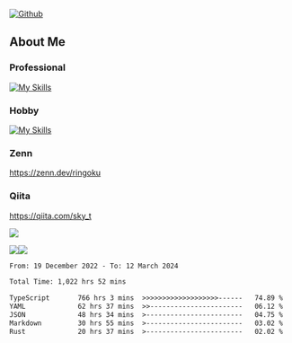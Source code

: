 [![Github](https://img.shields.io/github/followers/skyt-a?label=Follow&style=social)](https://github.com/skyt-a)

## About Me
### Professional
[![My Skills](https://skillicons.dev/icons?i=react,ts,js,nodejs,java,graphql,firebase,githubactions&theme=light)](https://skillicons.dev)
### Hobby
[![My Skills](https://skillicons.dev/icons?i=unity,rust,py&theme=light)](https://skillicons.dev)

### Zenn
https://zenn.dev/ringoku
### Qiita
https://qiita.com/sky_t


![](https://github-profile-summary-cards.vercel.app/api/cards/profile-details?username=skyt-a&theme=default)

![](https://github-profile-summary-cards.vercel.app/api/cards/repos-per-language?username=skyt-a&theme=default)![](https://github-profile-summary-cards.vercel.app/api/cards/stats?username=RinGoku&theme=default)

<!--START_SECTION:waka-->

```txt
From: 19 December 2022 - To: 12 March 2024

Total Time: 1,022 hrs 52 mins

TypeScript       766 hrs 3 mins  >>>>>>>>>>>>>>>>>>>------   74.89 %
YAML             62 hrs 37 mins  >>-----------------------   06.12 %
JSON             48 hrs 34 mins  >------------------------   04.75 %
Markdown         30 hrs 55 mins  >------------------------   03.02 %
Rust             20 hrs 37 mins  >------------------------   02.02 %
```

<!--END_SECTION:waka-->
